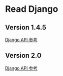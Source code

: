 # Read Django

## Version 1.4.5

[Django API 参考](https://django-chinese-docs.readthedocs.io/en/latest/ref/index.html)

## Version 2.0

[Django API 参考](https://docs.djangoproject.com/en/2.0/ref/)
